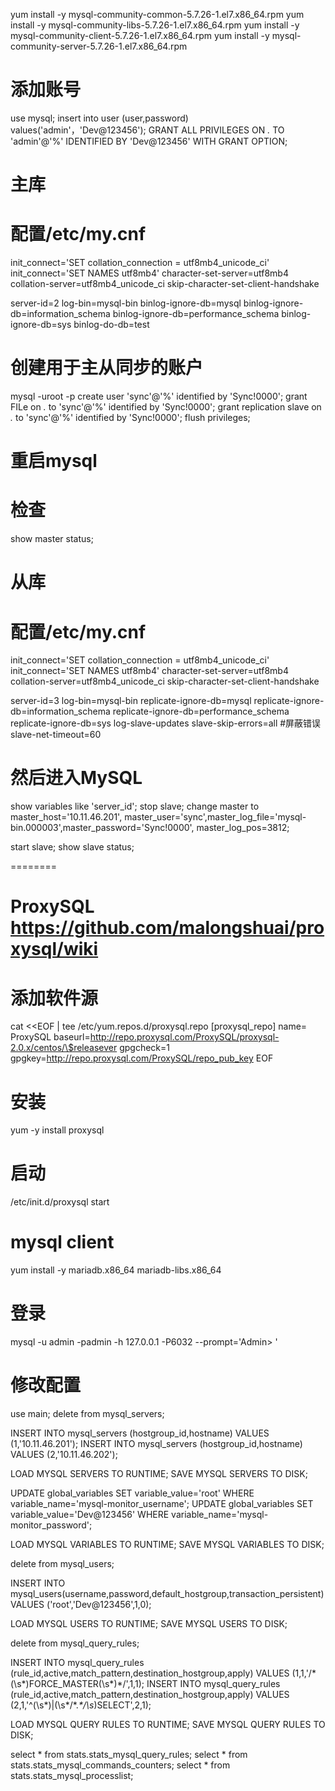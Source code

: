 yum install -y mysql-community-common-5.7.26-1.el7.x86_64.rpm 
yum install -y mysql-community-libs-5.7.26-1.el7.x86_64.rpm 
yum install -y mysql-community-client-5.7.26-1.el7.x86_64.rpm
yum install -y mysql-community-server-5.7.26-1.el7.x86_64.rpm 

# 添加账号
use mysql;
insert into user (user,password) values('admin'，'Dev@123456');
GRANT ALL PRIVILEGES ON *.* TO 'admin'@'%' IDENTIFIED BY 'Dev@123456' WITH GRANT OPTION;

# 主库
# 配置/etc/my.cnf
init_connect='SET collation_connection = utf8mb4_unicode_ci'
init_connect='SET NAMES utf8mb4'
character-set-server=utf8mb4
collation-server=utf8mb4_unicode_ci
skip-character-set-client-handshake
 
server-id=2
log-bin=mysql-bin
binlog-ignore-db=mysql
binlog-ignore-db=information_schema
binlog-ignore-db=performance_schema
binlog-ignore-db=sys
binlog-do-db=test


# 创建用于主从同步的账户

mysql -uroot -p
create user 'sync'@'%' identified by 'Sync!0000';
grant FILe on *.* to 'sync'@'%' identified by 'Sync!0000';
grant replication slave on *.* to 'sync'@'%' identified by 'Sync!0000';
flush privileges;

# 重启mysql
# 检查
show master status;

# 从库
# 配置/etc/my.cnf
init_connect='SET collation_connection = utf8mb4_unicode_ci'
init_connect='SET NAMES utf8mb4'
character-set-server=utf8mb4
collation-server=utf8mb4_unicode_ci
skip-character-set-client-handshake
 
server-id=3
log-bin=mysql-bin
replicate-ignore-db=mysql
replicate-ignore-db=information_schema
replicate-ignore-db=performance_schema
replicate-ignore-db=sys
log-slave-updates
slave-skip-errors=all     #屏蔽错误
slave-net-timeout=60

# 然后进入MySQL

show variables like 'server_id'; 
stop slave;
change master to master_host='10.11.46.201', master_user='sync',master_log_file='mysql-bin.000003',master_password='Sync!0000', master_log_pos=3812;

start slave;
show slave status;



========
# ProxySQL https://github.com/malongshuai/proxysql/wiki
 
# 添加软件源
cat <<EOF | tee /etc/yum.repos.d/proxysql.repo
[proxysql_repo]
name= ProxySQL
baseurl=http://repo.proxysql.com/ProxySQL/proxysql-2.0.x/centos/\$releasever
gpgcheck=1
gpgkey=http://repo.proxysql.com/ProxySQL/repo_pub_key
EOF

# 安装
yum -y install proxysql

# 启动
/etc/init.d/proxysql start

# mysql client
yum install -y mariadb.x86_64 mariadb-libs.x86_64

# 登录
mysql -u admin -padmin -h 127.0.0.1 -P6032 --prompt='Admin> '
# 修改配置
use main;
delete from mysql_servers;

INSERT INTO mysql_servers (hostgroup_id,hostname) VALUES (1,'10.11.46.201');
INSERT INTO mysql_servers (hostgroup_id,hostname) VALUES (2,'10.11.46.202');

LOAD MYSQL SERVERS TO RUNTIME;
SAVE MYSQL SERVERS TO DISK;



UPDATE global_variables SET variable_value='root' WHERE variable_name='mysql-monitor_username';
UPDATE global_variables SET variable_value='Dev@123456' WHERE variable_name='mysql-monitor_password';

LOAD MYSQL VARIABLES TO RUNTIME;
SAVE MYSQL VARIABLES TO DISK;


delete  from mysql_users;

INSERT INTO mysql_users(username,password,default_hostgroup,transaction_persistent) VALUES ('root','Dev@123456',1,0);

LOAD MYSQL USERS TO RUNTIME;
SAVE MYSQL USERS TO DISK;


delete from mysql_query_rules;

INSERT INTO mysql_query_rules (rule_id,active,match_pattern,destination_hostgroup,apply) VALUES (1,1,'/\*(\s*)FORCE_MASTER(\s*)\*/',1,1);
INSERT INTO mysql_query_rules (rule_id,active,match_pattern,destination_hostgroup,apply) VALUES (2,1,'^(\s*)|(\s*/\*.*\*/\s*)SELECT',2,1);

LOAD MYSQL QUERY RULES TO RUNTIME;
SAVE MYSQL QUERY RULES TO DISK;


select * from stats.stats_mysql_query_rules;
select * from stats.stats_mysql_commands_counters;
select * from stats.stats_mysql_processlist;